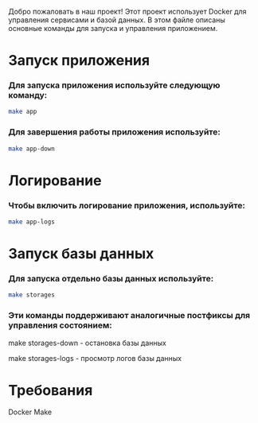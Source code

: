 Добро пожаловать в наш проект! Этот проект использует Docker для управления сервисами и базой данных. В этом файле описаны основные команды для запуска и управления приложением.

# Запуск приложения

### Для запуска приложения используйте следующую команду:

```sh
make app
```

### Для завершения работы приложения используйте:

```sh
make app-down
```

# Логирование

### Чтобы включить логирование приложения, используйте:

```sh
make app-logs
```

# Запуск базы данных

### Для запуска отдельно базы данных используйте:

```sh
make storages
```
### Эти команды поддерживают аналогичные постфиксы для управления состоянием:

make storages-down - остановка базы данных

make storages-logs - просмотр логов базы данных

# Требования

Docker
Make
